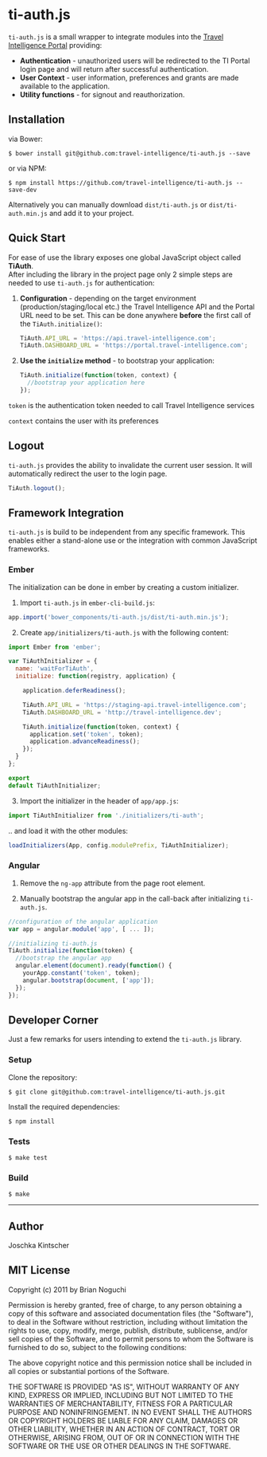 ti-auth.js
==========

`ti-auth.js` is a small wrapper to integrate modules into the [Travel Intelligence Portal](https://travel-intelligence.com) providing:
- **Authentication** - unauthorized users will be redirected to the TI Portal login page and will return after successful authentication.
- **User Context** - user information, preferences and grants are made available to the application.
- **Utility functions** - for signout and reauthorization.


## Installation
via Bower:

    $ bower install git@github.com:travel-intelligence/ti-auth.js --save

or via NPM:

    $ npm install https://github.com/travel-intelligence/ti-auth.js --save-dev

Alternatively you can manually download `dist/ti-auth.js` or `dist/ti-auth.min.js` and add it to your project.

## Quick Start

For ease of use the library exposes one global JavaScript object called **TiAuth**.<br>
After including the library in the project page only 2 simple steps are needed to use `ti-auth.js` for authentication:

1. **Configuration** - depending on the target environment (production/staging/local etc.) the Travel Intelligence API and the
Portal URL need to be set. This can be done anywhere **before** the first call of the `TiAuth.initialize()`:

    ```javascript
    TiAuth.API_URL = 'https://api.travel-intelligence.com';
    TiAuth.DASHBOARD_URL = 'https://portal.travel-intelligence.com';
    ```

2. **Use the `initialize` method** - to bootstrap your application:

    ```javascript
    TiAuth.initialize(function(token, context) {
      //bootstrap your application here
    });
    ```

  `token` is the authentication token needed to call Travel Intelligence services

  `context` contains the user with its preferences

## Logout

`ti-auth.js` provides the ability to invalidate the current user session. It will automatically redirect the user to the login page.

```javascript
TiAuth.logout();
```

## Framework Integration
`ti-auth.js` is build to be independent from any specific framework. This enables either a stand-alone use or the integration with common JavaScript frameworks.

### Ember

The initialization can be done in ember by creating a custom initializer.

1. Import `ti-auth.js` in `ember-cli-build.js`:
 
  ```javascript
  app.import('bower_components/ti-auth.js/dist/ti-auth.min.js');
  ```
2. Create `app/initializers/ti-auth.js` with the following content:
  ```javascript
  import Ember from 'ember';

  var TiAuthInitializer = {
    name: 'waitForTiAuth',
    initialize: function(registry, application) {

      application.deferReadiness();

      TiAuth.API_URL = 'https://staging-api.travel-intelligence.com';
      TiAuth.DASHBOARD_URL = 'http://travel-intelligence.dev';

      TiAuth.initialize(function(token, context) {
        application.set('token', token);
        application.advanceReadiness();
      });
    }
  };

  export
  default TiAuthInitializer;
  ```
3. Import the initializer in the header of `app/app.js`:

  ```javascript
  import TiAuthInitializer from './initializers/ti-auth';
  ```
  .. and load it with the other modules:
  ```javascript
  loadInitializers(App, config.modulePrefix, TiAuthInitializer);
  ```

### Angular

1. Remove the `ng-app` attribute from the page root element.

2. Manually bootstrap the angular app in the call-back after initializing `ti-auth.js`.   

  ```javascript
  //configuration of the angular application
  var app = angular.module('app', [ ... ]);

  //initializing ti-auth.js
  TiAuth.initialize(function(token) {
    //bootstrap the angular app
    angular.element(document).ready(function() {
      yourApp.constant('token', token);
      angular.bootstrap(document, ['app']);
    });
  });
  ```

## Developer Corner

Just a few remarks for users intending to extend the `ti-auth.js` library.

### Setup
Clone the repository:

    $ git clone git@github.com:travel-intelligence/ti-auth.js.git

Install the required dependencies:

    $ npm install

### Tests

    $ make test

### Build

    $ make


---
## Author
Joschka Kintscher

## MIT License
Copyright (c) 2011 by Brian Noguchi

Permission is hereby granted, free of charge, to any person obtaining a copy
of this software and associated documentation files (the "Software"), to deal
in the Software without restriction, including without limitation the rights
to use, copy, modify, merge, publish, distribute, sublicense, and/or sell
copies of the Software, and to permit persons to whom the Software is
furnished to do so, subject to the following conditions:

The above copyright notice and this permission notice shall be included in
all copies or substantial portions of the Software.

THE SOFTWARE IS PROVIDED "AS IS", WITHOUT WARRANTY OF ANY KIND, EXPRESS OR
IMPLIED, INCLUDING BUT NOT LIMITED TO THE WARRANTIES OF MERCHANTABILITY,
FITNESS FOR A PARTICULAR PURPOSE AND NONINFRINGEMENT. IN NO EVENT SHALL THE
AUTHORS OR COPYRIGHT HOLDERS BE LIABLE FOR ANY CLAIM, DAMAGES OR OTHER
LIABILITY, WHETHER IN AN ACTION OF CONTRACT, TORT OR OTHERWISE, ARISING FROM,
OUT OF OR IN CONNECTION WITH THE SOFTWARE OR THE USE OR OTHER DEALINGS IN
THE SOFTWARE.
